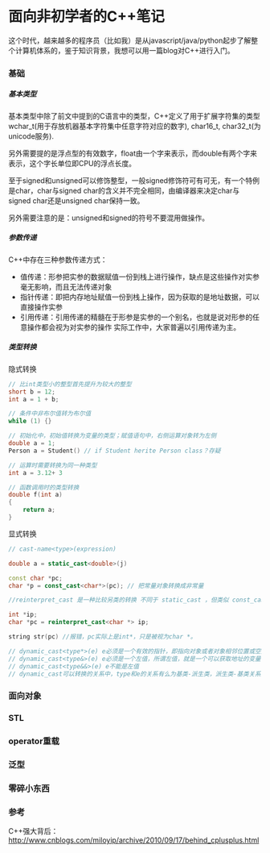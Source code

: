 # 面向非初学者的C++笔记

这个时代，越来越多的程序员（比如我）是从javascript/java/python起步了解整个计算机体系的，鉴于知识背景，我想可以用一篇blog对C++进行入门。

### 基础

##### 基本类型

基本类型中除了前文中提到的C语言中的类型，C++定义了用于扩展字符集的类型 wchar\_t\(用于存放机器基本字符集中任意字符对应的数字\), char16\_t, char32\_t\(为unicode服务\).

另外需要提的是浮点型的有效数字，float由一个字来表示，而double有两个字来表示，这个字长单位即CPU的浮点长度。

至于signed和unsigned可以修饰整型，一般signed修饰符可有可无，有一个特例是char，char与signed char的含义并不完全相同，由编译器来决定char与signed char还是unsigned char保持一致。

另外需要注意的是：unsigned和signed的符号不要混用做操作。

##### 参数传递

C++中存在三种参数传递方式：

* 值传递：形参把实参的数据赋值一份到栈上进行操作，缺点是这些操作对实参毫无影响，而且无法传递对象
* 指针传递：即把内存地址赋值一份到栈上操作，因为获取的是地址数据，可以直接操作实参
* 引用传递：引用传递的精髓在于形参是实参的一个别名，也就是说对形参的任意操作都会视为对实参的操作
  实际工作中，大家普遍以引用传递为主。

##### 类型转换

隐式转换

```c++
// 比int类型小的整型首先提升为较大的整型
short b = 12;
int a = 1 + b;

// 条件中非布尔值转为布尔值
while (1) {}

// 初始化中，初始值转换为变量的类型；赋值语句中，右侧运算对象转为左侧
double a = 1;
Person a = Student() // if Student herite Person class？存疑

// 运算时需要转换为同一种类型
int a = 3.12+ 3

// 函数调用时的类型转换
double f(int a)
{
    return a;
}
```

显式转换

```c++
// cast-name<type>(expression)

double a = static_cast<double>(j)

const char *pc;
char *p = const_cast<char*>(pc); // 把常量对象转换成非常量

//reinterpret_cast 是一种比较另类的转换 不同于 static_cast ，但类似 const_cast ， reinterpret_cast 表达式不编译成任何 CPU 指令。它纯粹地是指示编译器以如同它有 new_type 类型一般，对待 expression 的位序列（对象表示）的编译器指令。

int *ip;
char *pc = reinterpret_cast<char *> ip;

string str(pc) //报错，pc实际上是int*，只是被视为char *。

// dynamic_cast<type*>(e) e必须是一个有效的指针，即指向对象或者对象相邻位置或空指针
// dynamic_cast<type&>(e) e必须是一个左值，所谓左值，就是一个可以获取地址的变量 int b = 2中b为左值，2为右值
// dynamic_cast<type&&>(e) e不能是左值
// dynamic_cast可以转换的关系中，type和e的关系有么为基类-派生类，派生类-基类关系，要么就是同一类型，否则无法生效.无法生效时，如果为转换目标是指针类型，则返回0，如果是引用类型，则抛出bad_cast异常
```

### 面向对象

### STL

### operator重载

### 泛型

### 零碎小东西


### 参考

C++强大背后：http://www.cnblogs.com/miloyip/archive/2010/09/17/behind_cplusplus.html




